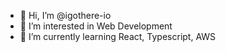 - 👋 Hi, I’m @igothere-io
- 👀 I’m interested in Web Development
- 🌱 I’m currently learning React, Typescript, AWS

<!---
igothere-io/igothere-io is a ✨ special ✨ repository because its `README.md` (this file) appears on your GitHub profile.
You can click the Preview link to take a look at your changes.
--->
